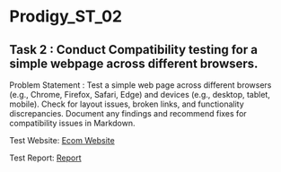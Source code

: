 # Prodigy_ST_02

## Task 2 : Conduct Compatibility testing for a simple webpage across different browsers.


Problem Statement : Test a simple web page across different browsers (e.g., Chrome, Firefox, Safari, Edge) and devices (e.g., desktop, tablet, mobile). Check for layout issues, broken links, and functionality discrepancies. Document any findings and recommend fixes for compatibility issues in Markdown.


Test Website: [Ecom Website](https://shoplane-by-lassie.netlify.app/)

Test Report: [Report](https://github.com/shwetaborate/Prodigy_ST_02/blob/main/Test%20Report.md)






